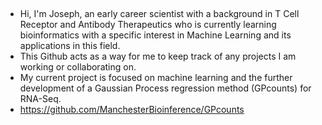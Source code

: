 ## 
- Hi, I'm Joseph, an early career scientist with a background in T Cell Receptor and Antibody Therapeutics who is currently learning bioinformatics with a specific interest in Machine Learning and its applications in this field. 
- This Github acts as a way for me to keep track of any projects I am working or collaborating on.
- My current project is focused on machine learning and the further development of a Gaussian Process regression method (GPcounts) for RNA-Seq.
- https://github.com/ManchesterBioinference/GPcounts

<!--
**JosephWGLee/JosephWGLee** is a ✨ _special_ ✨ repository because its `README.md` (this file) appears on your GitHub profile.

Here are some ideas to get you started:

- 🔭 I’m currently working on ...
- 🌱 I’m currently learning ...
- 👯 I’m looking to collaborate on ...
- 🤔 I’m looking for help with ...
- 💬 Ask me about ...
- 📫 How to reach me: ...
- 😄 Pronouns: ...
- ⚡ Fun fact: ...
-->

